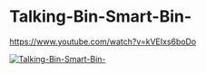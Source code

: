 # Talking-Bin-Smart-Bin-

https://www.youtube.com/watch?v=kVEIxs6boDo

[![Talking-Bin-Smart-Bin-](https://img.youtube.com/vi/kVEIxs6boDo/0.jpg)](https://www.youtube.com/watch?v=kVEIxs6boDo.)

